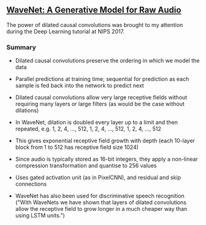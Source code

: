 [WaveNet: A Generative Model for Raw Audio](https://arxiv.org/pdf/1609.03499.pdf)
---

The power of dilated causal convolutions was brought to my attention during the Deep Learning tutorial at NIPS 2017.

### Summary
- Dilated causal convolutions preserve the ordering in which we model the data
- Parallel predictions at training time; sequential for prediction as each sample is fed back into the network to predict next
- Dilated causal convolutions allow very large receptive fields without requiring many layers or large filters (as would be the case without dilations)
- In WaveNet, dilation is doubled every layer up to a limit and then repeated, e.g. 1, 2, 4, ..., 512, 1, 2, 4, ..., 512, 1, 2, 4, ..., 512
- This gives exponential receptive field growth with depth (each 10-layer block from 1 to 512 has receptive field size 1024)
- Since audio is typically stored as 16-bit integers, they apply a non-linear compression transformation and quantise to 256 values
- Uses gated activation unit (as in PixelCNN), and residual and skip connections


- WaveNet has also been used for discriminative speech recognition ("With WaveNets we have shown that layers of dilated convolutions allow the receptive field to grow longer in a much cheaper way than using LSTM units.")
 
